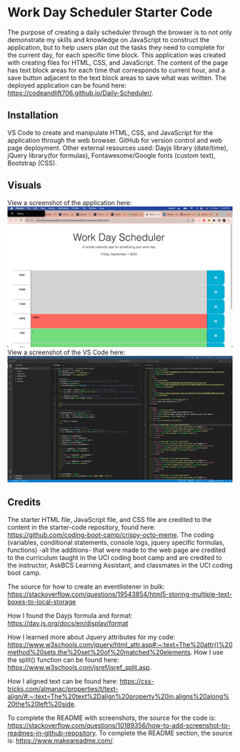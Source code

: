 # Work Day Scheduler Starter Code
The purpose of creating a daily scheduler through the browser is to not only demonstrate my skills and knowledge on JavaScript to construct the application, but to help users plan out the tasks they need to complete for the current day, for each specific time block. This application was created with creating files for HTML, CSS, and JavaScript. The content of the page has text block areas for each time that corresponds to current hour, and a save button adjacent to the text block areas to save what was written. The deployed application can be found here: https://codeandlift706.github.io/Daily-Scheduler/.


## Installation
VS Code to create and manipulate HTML, CSS, and JavaScript for the application through the web browser. GitHub for version control and web page deployment.
Other external resources used: Dayjs library (date/time), jQuery library(for formulas), Fontawesome/Google fonts (custom text), Bootstrap (CSS).


## Visuals
View a screenshot of the application here:
![Screenshot](SchedulerScreenshot.png)
View a screenshot of the VS Code here:
![Screenshot](SchedulerCodeScreenshot.png)


## Credits

The starter HTML file, JavaScript file, and CSS file are credited to the content in the starter-code repository, found here: https://github.com/coding-boot-camp/crispy-octo-meme.
The coding (variables, conditional statements, console logs, jquery specific formulas, functions) -all the additions- that were made to the web page are credited to the curriculum taught in the UCI coding boot camp and are credited to the instructor, AskBCS Learning Assistant, and classmates in the UCI coding boot camp.

The source for how to create an eventlistener in bulk: https://stackoverflow.com/questions/19543854/html5-storing-multiple-text-boxes-to-local-storage

How I found the Dayjs formula and format: https://day.js.org/docs/en/display/format

How I learned more about Jquery attributes for my code: https://www.w3schools.com/jquery/html_attr.asp#:~:text=The%20attr()%20method%20sets,the%20set%20of%20matched%20elements.
How I use the split() function can be found here: https://www.w3schools.com/jsref/jsref_split.asp.

How I aligned text can be found here: https://css-tricks.com/almanac/properties/t/text-align/#:~:text=The%20text%2Dalign%20property%20in,aligns%20along%20the%20left%20side.

To complete the README with screenshots, the source for the code is: https://stackoverflow.com/questions/10189356/how-to-add-screenshot-to-readmes-in-github-repository. To complete the README section, the source is: https://www.makeareadme.com/. 
